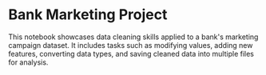 # Bank Marketing Project
This notebook showcases data cleaning skills applied to a bank's marketing campaign dataset. It includes tasks such as modifying values, adding new features, converting data types, and saving cleaned data into multiple files for analysis.
